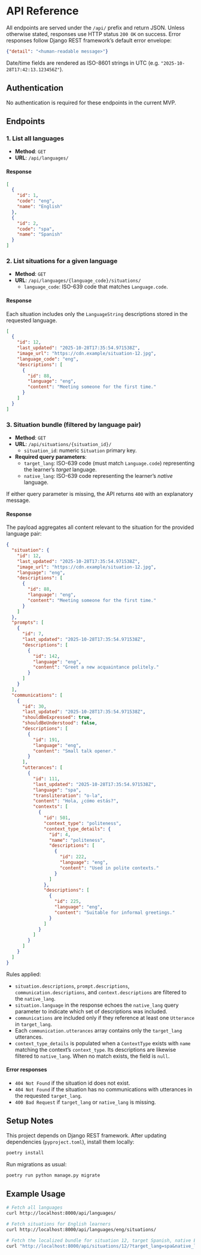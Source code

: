 # API Reference

All endpoints are served under the `/api/` prefix and return JSON. Unless otherwise stated, responses use HTTP status `200 OK` on success. Error responses follow Django REST framework’s default error envelope:

```json
{"detail": "<human-readable message>"}
```

Date/time fields are rendered as ISO-8601 strings in UTC (e.g. `"2025-10-28T17:42:13.123456Z"`).

## Authentication

No authentication is required for these endpoints in the current MVP.

## Endpoints

### 1. List all languages

- **Method**: `GET`
- **URL**: `/api/languages/`

#### Response

```json
[
  {
    "id": 1,
    "code": "eng",
    "name": "English"
  },
  {
    "id": 2,
    "code": "spa",
    "name": "Spanish"
  }
]
```

### 2. List situations for a given language

- **Method**: `GET`
- **URL**: `/api/languages/{language_code}/situations/`
  - `language_code`: ISO-639 code that matches `Language.code`.

#### Response

Each situation includes only the `LanguageString` descriptions stored in the requested language.

```json
[
  {
    "id": 12,
    "last_updated": "2025-10-28T17:35:54.971538Z",
    "image_url": "https://cdn.example/situation-12.jpg",
    "language_code": "eng",
    "descriptions": [
      {
        "id": 88,
        "language": "eng",
        "content": "Meeting someone for the first time."
      }
    ]
  }
]
```

### 3. Situation bundle (filtered by language pair)

- **Method**: `GET`
- **URL**: `/api/situations/{situation_id}/`
  - `situation_id`: numeric `Situation` primary key.
- **Required query parameters**:
  - `target_lang`: ISO-639 code (must match `Language.code`) representing the learner’s *target* language.
  - `native_lang`: ISO-639 code representing the learner’s *native* language.

If either query parameter is missing, the API returns `400` with an explanatory message.

#### Response

The payload aggregates all content relevant to the situation for the provided language pair:

```json
{
  "situation": {
    "id": 12,
    "last_updated": "2025-10-28T17:35:54.971538Z",
    "image_url": "https://cdn.example/situation-12.jpg",
    "language": "eng",
    "descriptions": [
      {
        "id": 88,
        "language": "eng",
        "content": "Meeting someone for the first time."
      }
    ]
  },
  "prompts": [
    {
      "id": 7,
      "last_updated": "2025-10-28T17:35:54.971538Z",
      "descriptions": [
        {
          "id": 142,
          "language": "eng",
          "content": "Greet a new acquaintance politely."
        }
      ]
    }
  ],
  "communications": [
    {
      "id": 30,
      "last_updated": "2025-10-28T17:35:54.971538Z",
      "shouldBeExpressed": true,
      "shouldBeUnderstood": false,
      "descriptions": [
        {
          "id": 191,
          "language": "eng",
          "content": "Small talk opener."
        }
      ],
      "utterances": [
        {
          "id": 111,
          "last_updated": "2025-10-28T17:35:54.971538Z",
          "language": "spa",
          "transliteration": "o-la",
          "content": "Hola, ¿cómo estás?",
          "contexts": [
            {
              "id": 501,
              "context_type": "politeness",
              "context_type_details": {
                "id": 4,
                "name": "politeness",
                "descriptions": [
                  {
                    "id": 222,
                    "language": "eng",
                    "content": "Used in polite contexts."
                  }
                ]
              },
              "descriptions": [
                {
                  "id": 225,
                  "language": "eng",
                  "content": "Suitable for informal greetings."
                }
              ]
            }
          ]
        }
      ]
    }
  ]
}
```

Rules applied:

- `situation.descriptions`, `prompt.descriptions`, `communication.descriptions`, and `context.descriptions` are filtered to the `native_lang`.
- `situation.language` in the response echoes the `native_lang` query parameter to indicate which set of descriptions was included.
- `communications` are included only if they reference at least one `Utterance` in `target_lang`.
- Each `communication.utterances` array contains only the `target_lang` utterances.
- `context_type_details` is populated when a `ContextType` exists with `name` matching the context’s `context_type`. Its descriptions are likewise filtered to `native_lang`. When no match exists, the field is `null`.

#### Error responses

- `404 Not Found` if the situation id does not exist.
- `404 Not Found` if the situation has no communications with utterances in the requested `target_lang`.
- `400 Bad Request` if `target_lang` or `native_lang` is missing.

## Setup Notes

This project depends on Django REST framework. After updating dependencies (`pyproject.toml`), install them locally:

```bash
poetry install
```

Run migrations as usual:

```bash
poetry run python manage.py migrate
```

## Example Usage

```bash
# Fetch all languages
curl http://localhost:8000/api/languages/

# Fetch situations for English learners
curl http://localhost:8000/api/languages/eng/situations/

# Fetch the localized bundle for situation 12, target Spanish, native English
curl "http://localhost:8000/api/situations/12/?target_lang=spa&native_lang=eng"
```

